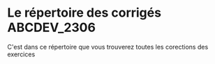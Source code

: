 # Le répertoire des corrigés ABCDEV_2306

C'est dans ce répertoire que vous trouverez toutes les corections des exercices 